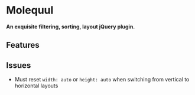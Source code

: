 Molequul
========

**An exquisite filtering, sorting, layout jQuery plugin.**

Features
--------


Issues
------

+ Must reset `width: auto` or `height: auto` when switching from vertical to horizontal layouts